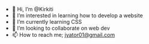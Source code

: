 - 👋 Hi, I’m @Kirkiti
- 👀 I’m interested in learning how to develop a website 
- 🌱 I’m currently learning CSS
- 💞️ I’m looking to collaborate on web dev
- 📫 How to reach me; jyator01@gmail.com

<!---
Kirkiti/Kirkiti is a ✨ special ✨ repository because its `README.md` (this file) appears on your GitHub profile.
You can click the Preview link to take a look at your changes.
--->
